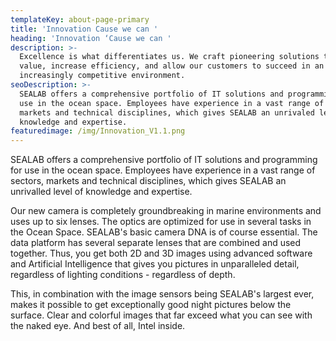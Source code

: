 ```yaml
---
templateKey: about-page-primary
title: 'Innovation Cause we can '
heading: 'Innovation ‘Cause we can '
description: >-
  Excellence is what differentiates us. We craft pioneering solutions that drive
  value, increase efficiency, and allow our customers to succeed in an
  increasingly competitive environment. 
seoDescription: >-
  SEALAB offers a comprehensive portfolio of IT solutions and programming for
  use in the ocean space. Employees have experience in a vast range of sectors,
  markets and technical disciplines, which gives SEALAB an unrivaled level of
  knowledge and expertise.
featuredimage: /img/Innovation_V1.1.png
---
```

SEALAB offers a comprehensive portfolio of IT solutions and programming for use in the ocean space. Employees have experience in a vast range of sectors, markets and technical disciplines, which gives SEALAB an unrivalled level of knowledge and expertise.

Our new camera is completely groundbreaking in marine environments and uses up to six lenses. The optics are optimized for use in several tasks in the Ocean Space. SEALAB's basic camera DNA is of course essential. The data platform has several separate lenses that are combined and used together. Thus, you get both 2D and 3D images using advanced software and Artificial Intelligence that gives you pictures in unparalleled detail, regardless of lighting conditions - regardless of depth.

This, in combination with the image sensors being SEALAB's largest ever, makes it possible to get exceptionally good night pictures below the surface. Clear and colorful images that far exceed what you can see with the naked eye. And best of all, Intel inside.
